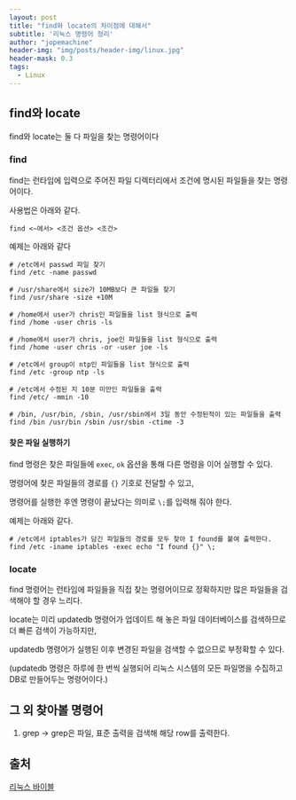```yaml
---
layout: post
title: "find와 locate의 차이점에 대해서"
subtitle: '리눅스 명령어 정리'
author: "jopemachine"
header-img: "img/posts/header-img/linux.jpg"
header-mask: 0.3
tags:
  - Linux
---
```


## find와 locate

find와 locate는 둘 다 파일을 찾는 명령어이다

### find

find는 런타임에 입력으로 주어진 파일 디렉터리에서 조건에 명시된 파일들을 찾는 명령어이다.

사용법은 아래와 같다.

```shell-script
find <~에서> <조건 옵션> <조건> 
```

예제는 아래와 같다

```shell-script
# /etc에서 passwd 파일 찾기
find /etc -name passwd

# /usr/share에서 size가 10MB보다 큰 파일들 찾기
find /usr/share -size +10M

# /home에서 user가 chris인 파일들을 list 형식으로 출력
find /home -user chris -ls

# /home에서 user가 chris, joe인 파일들을 list 형식으로 출력
find /home -user chris -or -user joe -ls

# /etc에서 group이 ntp인 파일들을 list 형식으로 출력
find /etc -group ntp -ls

# /etc에서 수정된 지 10분 미만인 파일들을 출력
find /etc/ -mmin -10

# /bin, /usr/bin, /sbin, /usr/sbin에서 3일 동안 수정된적이 있는 파일들을 출력
find /bin /usr/bin /sbin /usr/sbin -ctime -3
```

#### 찾은 파일 실행하기

find 명령은 찾은 파일들에 `exec`, `ok` 옵션을 통해 다른 명령을 이어 실행할 수 있다.

명령어에 찾은 파일들의 경로를 `{}` 기호로 전달할 수 있고,

명령어를 실행한 후엔 명령이 끝났다는 의미로 `\;`를 입력해 줘야 한다.

예제는 아래와 같다.

```shell-script
# /etc에서 iptables가 담긴 파일들의 경로를 모두 찾아 I found를 붙여 출력한다.
find /etc -iname iptables -exec echo "I found {}" \;
```

### locate

find 명령어는 런타임에 파일들을 직접 찾는 명령어이므로 정확하지만 많은 파일들을 검색해야 할 경우 느리다.

locate는 미리 updatedb 명령어가 업데이트 해 놓은 파일 데이터베이스를 검색하므로 더 빠른 검색이 가능하지만,

updatedb 명령어가 실행된 이후 변경된 파일을 검색할 수 없으므로 부정확할 수 있다.

(updatedb 명령은 하루에 한 번씩 실행되어 리눅스 시스템의 모든 파일명을 수집하고 DB로 만들어두는 명령어이다.)

## 그 외 찾아볼 명령어

1. grep
-> grep은 파일, 표준 출력을 검색해 해당 row를 출력한다.

## 출처

[리눅스 바이블](http://www.kyobobook.co.kr/product/detailViewKor.laf?ejkGb=KOR&mallGb=KOR&barcode=9791185890586)



